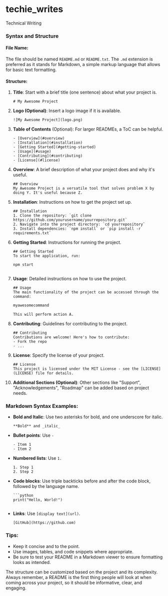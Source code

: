# techie_writes
Technical Writing


### Syntax and Structure

#### File Name:
The file should be named `README.md` or `README.txt`. The `.md` extension is preferred as it stands for Markdown, a simple markup language that allows for basic text formatting.

#### Structure:

1. **Title**: Start with a brief title (one sentence) about what your project is.
    ```
    # My Awesome Project
    ```

2. **Logo (Optional)**: Insert a logo image if it is available.
    ```
    ![My Awesome Project](logo.png)
    ```

3. **Table of Contents** (Optional): For larger READMEs, a ToC can be helpful.
    ```
    - [Overview](#overview)
    - [Installation](#installation)
    - [Getting Started](#getting-started)
    - [Usage](#usage)
    - [Contributing](#contributing)
    - [License](#license)
    ```

4. **Overview**: A brief description of what your project does and why it's useful.
    ```
    ## Overview
    My Awesome Project is a versatile tool that solves problem X by doing Y. It's useful because Z.
    ```

5. **Installation**: Instructions on how to get the project set up.
    ```
    ## Installation
    1. Clone the repository: `git clone https://github.com/yourusername/yourrepository.git`
    2. Navigate into the project directory: `cd yourrepository`
    3. Install dependencies: `npm install` or `pip install -r requirements.txt`
    ```

6. **Getting Started**: Instructions for running the project.
    ```
    ## Getting Started
    To start the application, run:
    ```
    ```sh
    npm start
    ```
    ```
    ```

7. **Usage**: Detailed instructions on how to use the project.
    ```
    ## Usage
    The main functionality of the project can be accessed through the command:
    ```
    ```sh
    myawesomecommand
    ```
    ```
    This will perform action A.
    ```

8. **Contributing**: Guidelines for contributing to the project.
    ```
    ## Contributing
    Contributions are welcome! Here's how to contribute:
    - Fork the repo
    - ...
    ```

9. **License**: Specify the license of your project.
    ```
    ## License
    This project is licensed under the MIT License - see the [LICENSE](LICENSE) file for details.
    ```

10. **Additional Sections (Optional)**: Other sections like "Support", "Acknowledgements", "Roadmap" can be added based on project needs.

### Markdown Syntax Examples:
- **Bold and Italic**: Use two asterisks for bold, and one underscore for italic.
    ```
    **Bold** and _italic_
    ```
- **Bullet points**: Use `- `
    ```
    - Item 1
    - Item 2
    ```
- **Numbered lists**: Use `1. `
    ```
    1. Step 1
    2. Step 2
    ```
- **Code blocks**: Use triple backticks before and after the code block, followed by the language name.
    ```
    ```python
    print("Hello, World!")
    ```
    ```
- **Links**: Use `[display text](url)`.
    ```
    [GitHub](https://github.com)
    ```

### Tips:
- Keep it concise and to the point.
- Use images, tables, and code snippets where appropriate.
- Be sure to test your README in a Markdown viewer to ensure formatting looks as intended.

The structure can be customized based on the project and its complexity. Always remember, a README is the first thing people will look at when coming across your project, so it should be informative, clear, and engaging.
